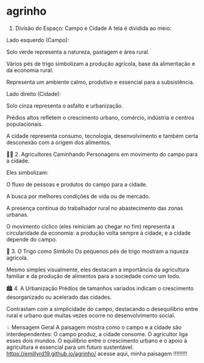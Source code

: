 # agrinho
1. Divisão do Espaço: Campo e Cidade
A tela é dividida ao meio:

Lado esquerdo (Campo):

Solo verde representa a natureza, pastagem e área rural.

Vários pés de trigo simbolizam a produção agrícola, base da alimentação e da economia rural.

Representa um ambiente calmo, produtivo e essencial para a subsistência.

Lado direito (Cidade):

Solo cinza representa o asfalto e urbanização.

Prédios altos refletem o crescimento urbano, comércio, indústria e centros populacionais.

A cidade representa consumo, tecnologia, desenvolvimento e também certa desconexão com a origem dos alimentos.

🧑‍🌾 2. Agricultores Caminhando
Personagens em movimento do campo para a cidade.

Eles simbolizam:

O fluxo de pessoas e produtos do campo para a cidade.

A busca por melhores condições de vida ou de mercado.

A presença contínua do trabalhador rural no abastecimento das zonas urbanas.

O movimento cíclico (eles reiniciam ao chegar no fim) representa a circularidade da economia: a produção volta sempre à cidade, e a cidade depende do campo.

🌾 3. O Trigo como Símbolo
Os pequenos pés de trigo mostram a riqueza agrícola.

Mesmo simples visualmente, eles destacam a importância da agricultura familiar e da produção de alimentos para a sociedade como um todo.

🏙️ 4. A Urbanização
Prédios de tamanhos variados indicam o crescimento desorganizado ou acelerado das cidades.

Contrastam com a simplicidade do campo, destacando o desequilíbrio entre rural e urbano que muitas vezes ocorre no desenvolvimento social.

💡 Mensagem Geral
A paisagem mostra como o campo e a cidade são interdependentes:
O campo produz, a cidade consome. O agricultor liga esses dois mundos.
O equilíbrio entre o crescimento urbano e o apoio à agricultura é essencial para um futuro sustentável.
 https://emillyrd19.github.io/agrinho/ acesse aqui, minha paisagem !!!!!!!!!
